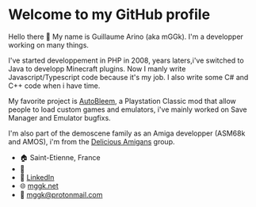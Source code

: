 # Welcome to my GitHub profile
Hello there 👋
My name is Guillaume Arino (aka mGGk). I'm a developper working on many things.

I've started developpement in PHP in 2008, years laters,i've switched to Java to developp Minecraft plugins. Now I manly write Javascript/Typescript code because it's my job. I also write some C# and C++ code when i have time.

My favorite project is [AutoBleem](https://github.com/autobleem/AutoBleem), a Playstation Classic mod that allow people to load custom games and emulators, i've mainly worked on Save Manager and Emulator bugfixs.

I'm also part of the demoscene family as an Amiga developper (ASM68k and AMOS), i'm from the [Delicious Amigans](https://demozoo.org/groups/90490/) group.

* 🏠 Saint-Etienne, France
* 🏢 []()
* 👔 [LinkedIn](https://www.linkedin.com/in/guillaume-arino-a8a8a8a/)
* 🌐 [mggk.net](https://mggk.net)
* 📧 [mggk@protonmail.com](mailto:mggk@protonmail.com)

